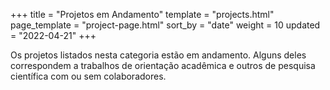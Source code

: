 +++
title = "Projetos em Andamento"
template = "projects.html"
page_template = "project-page.html"
sort_by = "date"
weight = 10
updated = "2022-04-21"
+++

Os projetos listados nesta categoria estão em andamento. Alguns deles correspondem a trabalhos de orientação acadêmica e outros de pesquisa científica com ou sem colaboradores.
